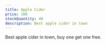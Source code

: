 ```yaml
---
title: Apple Cider
price: 100
stockQuantity: 40
description: Best apple cider in town
---
```


Best apple cider in town, buy one get one free. 
